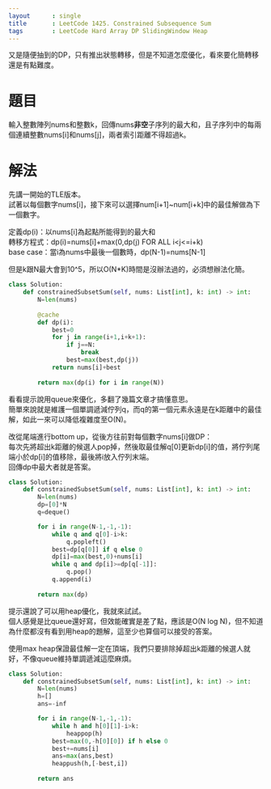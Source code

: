 ```yaml
--- 
layout      : single
title       : LeetCode 1425. Constrained Subsequence Sum
tags        : LeetCode Hard Array DP SlidingWindow Heap
---
```

又是隨便抽到的DP，只有推出狀態轉移，但是不知道怎麼優化，看來要化簡轉移還是有點難度。

# 題目
輸入整數陣列nums和整數k，回傳nums**非空**子序列的最大和，且子序列中的每兩個連續整數nums[i]和nums[j]，兩者索引距離不得超過k。  

# 解法
先講一開始的TLE版本。  
試著以每個數字nums[i]，接下來可以選擇num[i+1]\~num[i+k]中的最佳解做為下一個數字。  

定義dp(i)：以nums[i]為起點所能得到的最大和  
轉移方程式：dp(i)=nums[i]+max(0,dp(j) FOR ALL i<j<=i+k)  
base case：當i為nums中最後一個數時，dp(N-1)=nums[N-1]  

但是k跟N最大會到10^5，所以O(N*K)時間是沒辦法過的，必須想辦法化簡。  

```python
class Solution:
    def constrainedSubsetSum(self, nums: List[int], k: int) -> int:
        N=len(nums)
        
        @cache
        def dp(i):
            best=0
            for j in range(i+1,i+k+1):
                if j==N:
                    break
                best=max(best,dp(j))
            return nums[i]+best
        
        return max(dp(i) for i in range(N))
```

看看提示說用queue來優化，多翻了幾篇文章才搞懂意思。  
簡單來說就是維護一個單調遞減佇列q，而q的第一個元素永遠是在k距離中的最佳解，如此一來可以降低複雜度至O(N)。    

改從尾端進行bottom up，從後方往前對每個數字nums[i]做DP：  
每次先將超出k距離的候選人pop掉，然後取最佳解q[0]更新dp[i]的值，將佇列尾端小於dp[i]的值移除，最後將i放入佇列末端。  
回傳dp中最大者就是答案。

```python
class Solution:
    def constrainedSubsetSum(self, nums: List[int], k: int) -> int:
        N=len(nums)
        dp=[0]*N
        q=deque()

        for i in range(N-1,-1,-1):
            while q and q[0]-i>k:
                q.popleft()
            best=dp[q[0]] if q else 0
            dp[i]=max(best,0)+nums[i]
            while q and dp[i]>=dp[q[-1]]:
                q.pop()
            q.append(i)
            
        return max(dp)
```

提示還說了可以用heap優化，我就來試試。  
個人感覺是比queue還好寫，但效能確實是差了點，應該是O(N log N)，但不知道為什麼都沒有看到用heap的題解，這至少也算個可以接受的答案。      

使用max heap保證最佳解一定在頂端，我們只要排除掉超出k距離的候選人就好，不像queue維持單調遞減這麼麻煩。  

```python
class Solution:
    def constrainedSubsetSum(self, nums: List[int], k: int) -> int:
        N=len(nums)
        h=[]
        ans=-inf

        for i in range(N-1,-1,-1):
            while h and h[0][1]-i>k:
                heappop(h)
            best=max(0,-h[0][0]) if h else 0
            best+=nums[i]
            ans=max(ans,best)
            heappush(h,[-best,i])   
            
        return ans
```